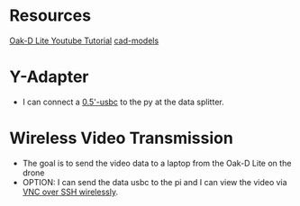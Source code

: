 # Resources
[Oak-D Lite Youtube Tutorial](https://www.youtube.com/watch?v=7BkHcJu57Cg)
[cad-models](https://github.com/luxonis/depthai-hardware/tree/master/DM9095_OAK-D-LITE_DepthAI_USB3C)

# Y-Adapter
* I can connect a [0.5'-usbc](https://www.amazon.com/CableCreation-Braided-Compatible-MacBook-Resistance/dp/B01CZVEUIE?th=1) to the py at the data splitter.
# Wireless Video Transmission
* The goal is to send the video data to a laptop from the Oak-D Lite on the drone
* OPTION: I can send the data usbc to the pi and I can view the video via [VNC over SSH wirelessly](https://www.youtube.com/watch?v=5QBFDO5xoZI).